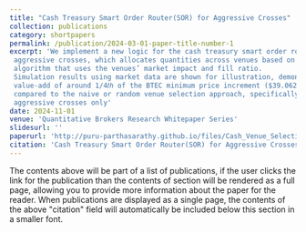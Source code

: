 ```yaml
---
title: "Cash Treasury Smart Order Router(SOR) for Aggressive Crosses"
collection: publications
category: shortpapers
permalink: /publication/2024-03-01-paper-title-number-1
excerpt: 'We implement a new logic for the cash treasury smart order router (SOR) for
 aggressive crosses, which allocates quantities across venues based on a ranking
 algorithm that uses the venues’ market impact and fill ratio.
 Simulation results using market data are shown for illustration, demonstrating a
 value-add of around 1/4𝑡ℎ of the BTEC minimum price increment ($39.0625)
 compared to the naive or random venue selection approach, specifically for
 aggressive crosses only'
date: 2024-11-01
venue: 'Quantitative Brokers Research Whitepaper Series'
slidesurl: ''
paperurl: 'http://puru-parthasarathy.github.io/files/Cash_Venue_Selection.pdf'
citation: 'Cash Treasury Smart Order Router(SOR) for Aggressive Crosses, Jiuyue Zhou, Puru P. Sarathy, S. Narayanan, QB Whitepapers, Nov. 2024'
---
```


The contents above will be part of a list of publications, if the user clicks the link for the publication than the contents of section will be rendered as a full page, allowing you to provide more information about the paper for the reader. When publications are displayed as a single page, the contents of the above "citation" field will automatically be included below this section in a smaller font.